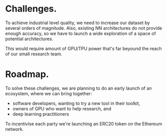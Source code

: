 # Challenges.

To achieve industrial level quality, we need to increase our dataset by
several orders of magnitude.  Also, existing NN architectures do not provide
enough accuracy, so we have to launch a wide exploration of a space of
potential architectures.

This would require amount of GPU/TPU power that's far beyound the reach
of our small research team.

# Roadmap.

To solve these challenges, we are planning to do an early launch of an
ecosystem, where we can bring together:

- software developers, wanting to try a new tool in their toolkit,
- owners of GPU who want to help research, and
- deep learning practitioners

To incentivise each party we're launching an ERC20 token on the Ethereum
network.

